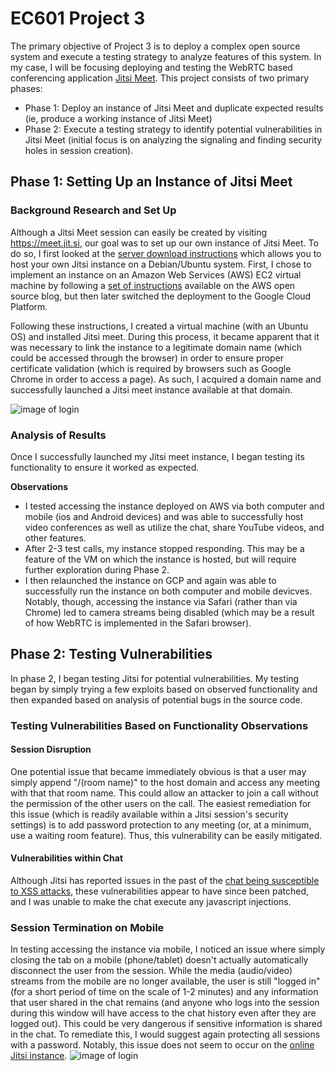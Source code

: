 # EC601 Project 3
The primary objective of Project 3 is to deploy a complex open source system and execute a testing strategy to analyze features of this system. In my case, I will be focusing deploying and testing the WebRTC based conferencing application [Jitsi Meet](https://jitsi.org/jitsi-meet/). This project consists of two primary phases:
* Phase 1: Deploy an instance of Jitsi Meet and duplicate expected results (ie, produce a working instance of Jitsi Meet)
* Phase 2: Execute a testing strategy to identify potential vulnerabilities in Jitsi Meet (initial focus is on analyzing the signaling and finding security holes in session creation).

## Phase 1: Setting Up an Instance of Jitsi Meet
### Background Research and Set Up
Although a Jitsi Meet session can easily be created by visiting https://meet.jit.si, our goal was to set up our own instance of Jitsi Meet. To do so, I first looked at the [server download instructions](https://jitsi.github.io/handbook/docs/devops-guide/devops-guide-start) which allows you to host your own Jitsi instance on a Debian/Ubuntu system. First, I chose to implement an instance on an Amazon Web Services (AWS) EC2 virtual machine by following a [set of instructions](https://aws.amazon.com/blogs/opensource/getting-started-with-jitsi-an-open-source-web-conferencing-solution/) available on the AWS open source blog, but then later switched the deployment to the Google Cloud Platform. 

Following these instructions, I created a virtual machine (with an Ubuntu OS) and installed Jitsi meet. During this process, it became apparent that it was necessary to link the instance to a legitimate domain name (which could be accessed through the browser) in order to ensure proper certificate validation (which is required by browsers such as Google Chrome in order to access a page). As such, I acquired a domain name and successfully launched a Jitsi meet instance available at that domain. 

![image of login](https://github.com/whunt1965/EC601_Project3/blob/main/Snip20201011_13.png)

### Analysis of Results
Once I successfully launched my Jitsi meet instance, I began testing its functionality to ensure it worked as expected.


**Observations**
* I tested accessing the instance deployed on AWS via both computer and mobile (ios and Android devices) and was able to successfully host video conferences as well as utilize the chat, share YouTube videos, and other features. 
* After 2-3 test calls, my instance stopped responding. This may be a feature of the VM on which the instance is hosted, but will require further exploration during Phase 2.
* I then relaunched the instance on GCP and again was able to successfully run the instance on both computer and mobile devicves. Notably, though, accessing the instance via Safari (rather than via Chrome) led to camera streams being disabled (which may be a result of how WebRTC is implemented in the Safari browser).

## Phase 2: Testing Vulnerabilities
In phase 2, I began testing Jitsi for potential vulnerabilities. My testing began by simply trying a few exploits based on observed functionality and then expanded based on analysis of potential bugs in the source code.

### Testing Vulnerabilities Based on Functionality Observations
#### Session Disruption
One potential issue that became immediately obvious is that a user may simply append "/(room name)" to the host domain and access any meeting with that that room name. This could allow an attacker to join a call without the permission of the other users on the call. The easiest remediation for this issue (which is readily available within a Jitsi session's security settings) is to add password protection to any meeting (or, at a minimum, use a waiting room feature). Thus, this vulnerability can be easily mitigated.

#### Vulnerabilities within Chat
Although Jitsi has reported issues in the past of the [chat being susceptible to XSS attacks](https://community.jitsi.org/t/jitsi-users-xss-in-chat-window-of-meet-jit-si/7021), these vulnerabilities appear to have since been patched, and I was unable to make the chat execute any javascript injections. 

### Session Termination on Mobile
In testing accessing the instance via mobile, I noticed an issue where simply closing the tab on a mobile (phone/tablet) doesn't actually automatically disconnect the user from the session. While the media (audio/video) streams from the mobile are no longer available, the user is still "logged in" (for a short period of time on the scale of 1-2 minutes) and any information that user shared in the chat remains (and anyone who logs into the session during this window will have access to the chat history even after they are logged out). This could be very dangerous if sensitive information is shared in the chat. To remediate this, I would suggest again protecting all sessions with a password. Notably, this issue does not seem to occur on the [online Jitsi instance](https://meet.jit.si).
![image of login](https://github.com/whunt1965/EC601_Project3/blob/main/Snip20201011_13.png)


